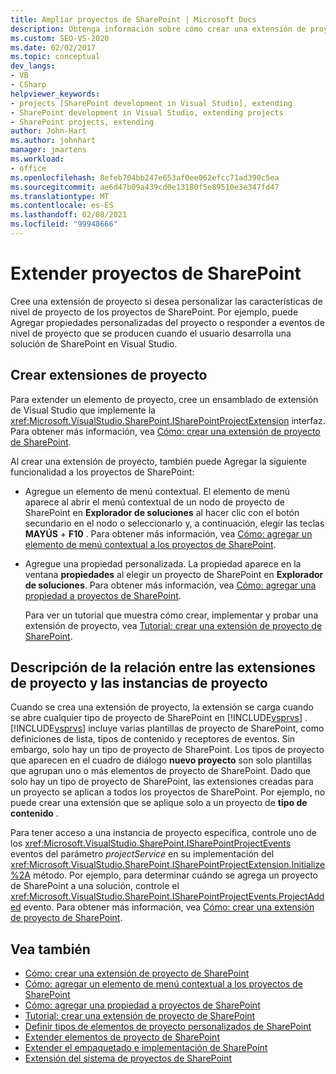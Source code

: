 ```yaml
---
title: Ampliar proyectos de SharePoint | Microsoft Docs
description: Obtenga información sobre cómo crear una extensión de proyecto cuando desee personalizar características de nivel de proyecto de proyectos de SharePoint.
ms.custom: SEO-VS-2020
ms.date: 02/02/2017
ms.topic: conceptual
dev_langs:
- VB
- CSharp
helpviewer_keywords:
- projects [SharePoint development in Visual Studio], extending
- SharePoint development in Visual Studio, extending projects
- SharePoint projects, extending
author: John-Hart
ms.author: johnhart
manager: jmartens
ms.workload:
- office
ms.openlocfilehash: 8efeb704bb247e653af0ee062efcc71ad390c5ea
ms.sourcegitcommit: ae6d47b09a439cd0e13180f5e89510e3e347fd47
ms.translationtype: MT
ms.contentlocale: es-ES
ms.lasthandoff: 02/08/2021
ms.locfileid: "99948666"
---
```

# <a name="extend-sharepoint-projects"></a>Extender proyectos de SharePoint
  Cree una extensión de proyecto si desea personalizar las características de nivel de proyecto de los proyectos de SharePoint. Por ejemplo, puede Agregar propiedades personalizadas del proyecto o responder a eventos de nivel de proyecto que se producen cuando el usuario desarrolla una solución de SharePoint en Visual Studio.

## <a name="create-project-extensions"></a>Crear extensiones de proyecto
 Para extender un elemento de proyecto, cree un ensamblado de extensión de Visual Studio que implemente la <xref:Microsoft.VisualStudio.SharePoint.ISharePointProjectExtension> interfaz. Para obtener más información, vea [Cómo: crear una extensión de proyecto de SharePoint](../sharepoint/how-to-create-a-sharepoint-project-extension.md).

 Al crear una extensión de proyecto, también puede Agregar la siguiente funcionalidad a los proyectos de SharePoint:

- Agregue un elemento de menú contextual. El elemento de menú aparece al abrir el menú contextual de un nodo de proyecto de SharePoint en **Explorador de soluciones** al hacer clic con el botón secundario en el nodo o seleccionarlo y, a continuación, elegir las teclas **MAYÚS** + **F10** . Para obtener más información, vea [Cómo: agregar un elemento de menú contextual a los proyectos de SharePoint](../sharepoint/how-to-add-a-shortcut-menu-item-to-sharepoint-projects.md).

- Agregue una propiedad personalizada. La propiedad aparece en la ventana **propiedades** al elegir un proyecto de SharePoint en **Explorador de soluciones**. Para obtener más información, vea [Cómo: agregar una propiedad a proyectos de SharePoint](../sharepoint/how-to-add-a-property-to-sharepoint-projects.md).

  Para ver un tutorial que muestra cómo crear, implementar y probar una extensión de proyecto, vea [Tutorial: crear una extensión de proyecto de SharePoint](../sharepoint/walkthrough-creating-a-sharepoint-project-extension.md).

## <a name="understand-the-relationship-between-project-extensions-and-project-instances"></a>Descripción de la relación entre las extensiones de proyecto y las instancias de proyecto
 Cuando se crea una extensión de proyecto, la extensión se carga cuando se abre cualquier tipo de proyecto de SharePoint en [!INCLUDE[vsprvs](../sharepoint/includes/vsprvs-md.md)] . [!INCLUDE[vsprvs](../sharepoint/includes/vsprvs-md.md)] incluye varias plantillas de proyecto de SharePoint, como definiciones de lista, tipos de contenido y receptores de eventos. Sin embargo, solo hay un tipo de proyecto de SharePoint. Los tipos de proyecto que aparecen en el cuadro de diálogo **nuevo proyecto** son solo plantillas que agrupan uno o más elementos de proyecto de SharePoint. Dado que solo hay un tipo de proyecto de SharePoint, las extensiones creadas para un proyecto se aplican a todos los proyectos de SharePoint. Por ejemplo, no puede crear una extensión que se aplique solo a un proyecto de **tipo de contenido** .

 Para tener acceso a una instancia de proyecto específica, controle uno de los <xref:Microsoft.VisualStudio.SharePoint.ISharePointProjectEvents> eventos del parámetro *projectService* en su implementación del <xref:Microsoft.VisualStudio.SharePoint.ISharePointProjectExtension.Initialize%2A> método. Por ejemplo, para determinar cuándo se agrega un proyecto de SharePoint a una solución, controle el <xref:Microsoft.VisualStudio.SharePoint.ISharePointProjectEvents.ProjectAdded> evento. Para obtener más información, vea [Cómo: crear una extensión de proyecto de SharePoint](../sharepoint/how-to-create-a-sharepoint-project-extension.md).

## <a name="see-also"></a>Vea también
- [Cómo: crear una extensión de proyecto de SharePoint](../sharepoint/how-to-create-a-sharepoint-project-extension.md)
- [Cómo: agregar un elemento de menú contextual a los proyectos de SharePoint](../sharepoint/how-to-add-a-shortcut-menu-item-to-sharepoint-projects.md)
- [Cómo: agregar una propiedad a proyectos de SharePoint](../sharepoint/how-to-add-a-property-to-sharepoint-projects.md)
- [Tutorial: crear una extensión de proyecto de SharePoint](../sharepoint/walkthrough-creating-a-sharepoint-project-extension.md)
- [Definir tipos de elementos de proyecto personalizados de SharePoint](../sharepoint/defining-custom-sharepoint-project-item-types.md)
- [Extender elementos de proyecto de SharePoint](../sharepoint/extending-sharepoint-project-items.md)
- [Extender el empaquetado e implementación de SharePoint](../sharepoint/extending-sharepoint-packaging-and-deployment.md)
- [Extensión del sistema de proyectos de SharePoint](../sharepoint/extending-the-sharepoint-project-system.md)
